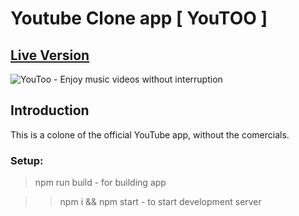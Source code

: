 # Youtube Clone app [ YouTOO ]

## [Live Version](https://YouToo.netlify.app)



![ YouToo - Enjoy music videos without interruption ](https://user-images.githubusercontent.com/51863978/93915647-9df70a00-fd08-11ea-8dec-a1dce4cd308a.png)

## Introduction
This is a colone of the official YouTube app, without the comercials.


### Setup:

> npm run build - for building app

>> npm i && npm start - to start development server
